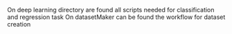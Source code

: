 
On deep learning directory are found all scripts needed for classification and regression task
On datasetMaker can be found the workflow for dataset creation

